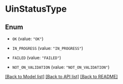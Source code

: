 # UinStatusType

## Enum


* `OK` (value: `"OK"`)

* `IN_PROGRESS` (value: `"IN_PROGRESS"`)

* `FAILED` (value: `"FAILED"`)

* `NOT_ON_VALIDATION` (value: `"NOT_ON_VALIDATION"`)


[[Back to Model list]](../README.md#documentation-for-models) [[Back to API list]](../README.md#documentation-for-api-endpoints) [[Back to README]](../README.md)


